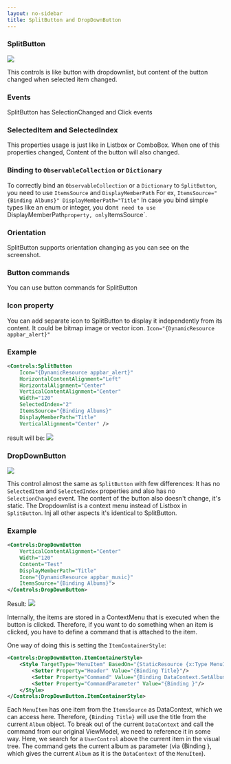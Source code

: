 ```yaml
---
layout: no-sidebar
title: SplitButton and DropDownButton
---
```


### SplitButton

![]({{site.baseurl}}/images/splitButton_1.png)  

This controls is like button with dropdownlist, but content of the button changed when selected item changed.

### Events
SplitButton has SelectionChanged and Click events


### SelectedItem and SelectedIndex
This properties usage is just like in Listbox or ComboBox. When one of this properties changed, Content of the button will also changed.

### Binding to `ObservableCollection` or `Dictionary`
To correctly bind an `ObservableCollection` or a `Dictionary` to `SplitButton`, you need to use `ItemsSource` and `DisplayMemberPath`
For ex, `ItemsSource="{Binding Albums}" DisplayMemberPath="Title"`
In case you bind simple types like an enum or integer, you don`t need to use `DisplayMemberPath` property, only `ItemsSource`.

### Orientation
SplitButton supports orientation changing as you can see on the screenshot.

### Button commands
You can use button commands for SplitButton

### Icon property
You can add separate icon to SplitButton to display it independently from its content.
It could be bitmap image or vector icon.
`Icon="{DynamicResource appbar_alert}"`

### Example
```xml
<Controls:SplitButton 
    Icon="{DynamicResource appbar_alert}"
    HorizontalContentAlignment="Left"
    HorizontalAlignment="Center"
    VerticalContentAlignment="Center"
    Width="120"
    SelectedIndex="2"
    ItemsSource="{Binding Albums}"
    DisplayMemberPath="Title"
    VerticalAlignment="Center" />
```
								
result will be:
![]({{site.baseurl}}/images/splitButton_2.png)



### DropDownButton

![]({{site.baseurl}}/images/dropDownButton_1.png)  

This control almost the same as `SplitButton` with few differences:
It has no `SelectedItem` and `SelectedIndex` properties and also has no `SelectionChanged` event.
The content of the button also doesn't change, it's static. The Dropdownlist is a context menu instead of Listbox in `SplitButton`.
Inj all other aspects it's identical to SplitButton.

### Example

```xml
<Controls:DropDownButton 
    VerticalContentAlignment="Center"
    Width="120"
    Content="Test"
    DisplayMemberPath="Title"
    Icon="{DynamicResource appbar_music}"
    ItemsSource="{Binding Albums}">
</Controls:DropDownButton>
```

Result:
![]({{site.baseurl}}/images/dropDownButton_2.png)  

Internally, the items are stored in a ContextMenu that is executed when the button is clicked.
Therefore, if you want to do something when an item is clicked, you have to define a command that
is attached to the item.

One way of doing this is setting the `ItemContainerStyle`:

``` XML
<Controls:DropDownButton.ItemContainerStyle>
    <Style TargetType="MenuItem" BasedOn="{StaticResource {x:Type MenuItem}}">
        <Setter Property="Header" Value="{Binding Title}"/>
        <Setter Property="Command" Value="{Binding DataContext.SetAlbumCommand, RelativeSource={RelativeSource FindAncestor, AncestorType=UserControl}}"/>
        <Setter Property="CommandParameter" Value="{Binding }"/>
    </Style>
</Controls:DropDownButton.ItemContainerStyle>
```

Each `MenuItem` has one item from the `ItemsSource` as DataContext, which we can access here. Therefore, `{Binding Title}` will use the title from the current `Album` object. To break out of the current `DataContext` and call the command from our original ViewModel, we need to reference it in some way. Here, we search for a `UserControl` above the current item in the visual tree. The command gets the current album as parameter (via {Binding }, which gives the current `Album` as it is the `DataContext` of the `MenuItem`).
